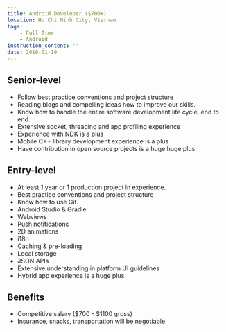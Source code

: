 ```yaml
---
title: Android Developer ($700+)
location: Ho Chi Minh City, Vietnam
tags: 
    - Full Time
    - Android
instruction_content: ''
date: 2016-01-19
---
```

## Senior-level

* Follow best practice conventions and project  structure
* Reading blogs and compelling ideas how to improve our skills.
*  Know how to handle the entire software development life cycle, end to end.
*  Extensive socket, threading and app profiling experience
* Experience with  NDK is a plus
* Mobile C++ library development experience is a plus
* Have  contribution in open source projects is a huge huge plus

## Entry-level
*  At least 1 year or 1 production project in experience.
* Best practice conventions  and project structure
* Know how to use Git.
* Android Studio & Gradle
*  Webviews
* Push notifications
* 2D animations
* i18n
* Caching & pre-loading
*  Local storage
* JSON APIs
* Extensive understanding in platform UI guidelines
*  Hybrid app experience is a huge plus



## Benefits

- Competitive  salary ($700 - $1100  gross)
- Insurance, snacks, transportation will be negotiable